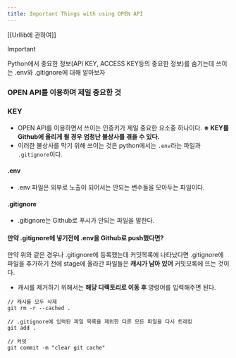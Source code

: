 ```yaml
---
title: Important Things with using OPEN API
---
```

[[Urllib에 관하여]]

>[!important]
> Python에서 중요한 정보(API KEY, ACCESS KEY등의 중요한 정보)를 숨기는데 쓰이는 .env와 .gitignore에 대해 알아보자

### OPEN API를 이용하며 제일 중요한 것
### KEY
- OPEN API를 이용하면서 쓰이는 인증키가 제일 중요한 요소중 하나이다.
**※ KEY를 Github에 올리게 될 경우 엄청난 불상사를 겪을 수 있다.**
- 이러한 불상사를 막기 위해 쓰이는 것은 python에서는 `.env`라는 파일과 `.gitignore`이다.
#### .env
- .env 파일은 외부로 노출이 되어서는 안되는 변수들을 모아두는 파일이다.
#### .gitignore
- .gitignore는 Github로 푸시가 안되는 파일을 말한다. 

#### 만약 .gitignore에 넣기전에 .env을 Github로 push했다면?
만약 위와 같은 경우나 .gitignore에 등록했는데 커밋목록에 나타났다면
.gitignore에 파일을 추가하기 전에 stage에 올라간 파일들은 **캐시가 남아 있어** 커밋모록에 뜨는 것이다.
- 캐시를 제거하기 위해서는 **해당 디렉토리로 이동 후** 명령어를 입력해주면 된다.
```
// 캐시를 모두 삭제
git rm -r --cached .

// .gitignore에 입력된 파일 목록을 제외한 다른 모든 파일을 다시 트레킹
git add .

// 커밋
git commit -m "clear git cache"
```

